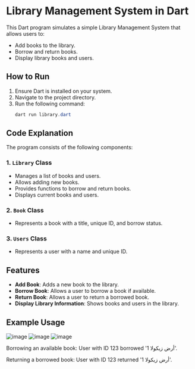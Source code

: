 # Library Management System in Dart

This Dart program simulates a simple Library Management System that allows users to:
- Add books to the library.
- Borrow and return books.
- Display library books and users.

## How to Run
1. Ensure Dart is installed on your system.
2. Navigate to the project directory.
3. Run the following command:
    ```powershell
    dart run library.dart
    ```

## Code Explanation
The program consists of the following components:

### 1. `Library` Class
- Manages a list of books and users.
- Allows adding new books.
- Provides functions to borrow and return books.
- Displays current books and users.

### 2. `Book` Class
- Represents a book with a title, unique ID, and borrow status.

### 3. `Users` Class
- Represents a user with a name and unique ID.

## Features
- **Add Book**: Adds a new book to the library.
- **Borrow Book**: Allows a user to borrow a book if available.
- **Return Book**: Allows a user to return a borrowed book.
- **Display Library Information**: Shows books and users in the library.

## Example Usage
![image](https://github.com/user-attachments/assets/da387825-82d2-4e68-819e-4ef46d045ee2)
![image](https://github.com/user-attachments/assets/d46fa37e-4de0-4a25-9da3-679e51f7fe4f)
![image](https://github.com/user-attachments/assets/ba326578-4e99-44e6-aa46-405b097d0089)


Borrowing an available book:
User with ID 123 borrowed 'أرض زيكولا 1'.

Returning a borrowed book:
User with ID 123 returned 'أرض زيكولا 1'.
